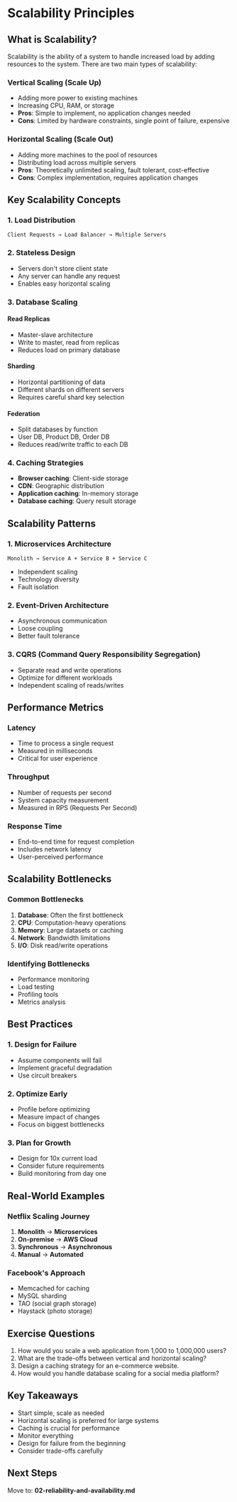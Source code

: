 # Scalability Principles

## What is Scalability?

Scalability is the ability of a system to handle increased load by adding resources to the system. There are two main types of scalability:

### Vertical Scaling (Scale Up)
- Adding more power to existing machines
- Increasing CPU, RAM, or storage
- **Pros**: Simple to implement, no application changes needed
- **Cons**: Limited by hardware constraints, single point of failure, expensive

### Horizontal Scaling (Scale Out)
- Adding more machines to the pool of resources
- Distributing load across multiple servers
- **Pros**: Theoretically unlimited scaling, fault tolerant, cost-effective
- **Cons**: Complex implementation, requires application changes

## Key Scalability Concepts

### 1. Load Distribution
```
Client Requests → Load Balancer → Multiple Servers
```

### 2. Stateless Design
- Servers don't store client state
- Any server can handle any request
- Enables easy horizontal scaling

### 3. Database Scaling

#### Read Replicas
- Master-slave architecture
- Write to master, read from replicas
- Reduces load on primary database

#### Sharding
- Horizontal partitioning of data
- Different shards on different servers
- Requires careful shard key selection

#### Federation
- Split databases by function
- User DB, Product DB, Order DB
- Reduces read/write traffic to each DB

### 4. Caching Strategies
- **Browser caching**: Client-side storage
- **CDN**: Geographic distribution
- **Application caching**: In-memory storage
- **Database caching**: Query result storage

## Scalability Patterns

### 1. Microservices Architecture
```
Monolith → Service A + Service B + Service C
```
- Independent scaling
- Technology diversity
- Fault isolation

### 2. Event-Driven Architecture
- Asynchronous communication
- Loose coupling
- Better fault tolerance

### 3. CQRS (Command Query Responsibility Segregation)
- Separate read and write operations
- Optimize for different workloads
- Independent scaling of reads/writes

## Performance Metrics

### Latency
- Time to process a single request
- Measured in milliseconds
- Critical for user experience

### Throughput
- Number of requests per second
- System capacity measurement
- Measured in RPS (Requests Per Second)

### Response Time
- End-to-end time for request completion
- Includes network latency
- User-perceived performance

## Scalability Bottlenecks

### Common Bottlenecks
1. **Database**: Often the first bottleneck
2. **CPU**: Computation-heavy operations
3. **Memory**: Large datasets or caching
4. **Network**: Bandwidth limitations
5. **I/O**: Disk read/write operations

### Identifying Bottlenecks
- Performance monitoring
- Load testing
- Profiling tools
- Metrics analysis

## Best Practices

### 1. Design for Failure
- Assume components will fail
- Implement graceful degradation
- Use circuit breakers

### 2. Optimize Early
- Profile before optimizing
- Measure impact of changes
- Focus on biggest bottlenecks

### 3. Plan for Growth
- Design for 10x current load
- Consider future requirements
- Build monitoring from day one

## Real-World Examples

### Netflix Scaling Journey
1. **Monolith** → **Microservices**
2. **On-premise** → **AWS Cloud**
3. **Synchronous** → **Asynchronous**
4. **Manual** → **Automated**

### Facebook's Approach
- Memcached for caching
- MySQL sharding
- TAO (social graph storage)
- Haystack (photo storage)

## Exercise Questions

1. How would you scale a web application from 1,000 to 1,000,000 users?
2. What are the trade-offs between vertical and horizontal scaling?
3. Design a caching strategy for an e-commerce website.
4. How would you handle database scaling for a social media platform?

## Key Takeaways

- Start simple, scale as needed
- Horizontal scaling is preferred for large systems
- Caching is crucial for performance
- Monitor everything
- Design for failure from the beginning
- Consider trade-offs carefully

## Next Steps

Move to: **02-reliability-and-availability.md**